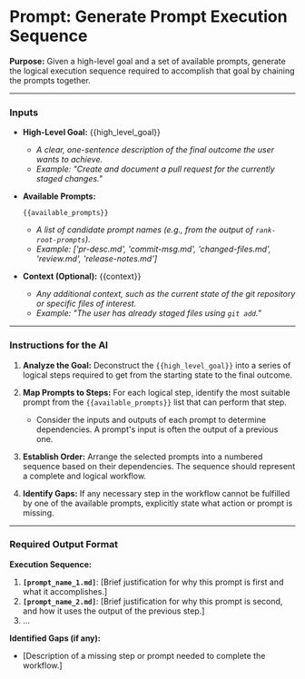 # Prompt: Generate Prompt Execution Sequence

**Purpose:** Given a high-level goal and a set of available prompts, generate the logical execution sequence required to accomplish that goal by chaining the prompts together.

---

### **Inputs**

- **High-Level Goal:** {{high_level_goal}}
  - _A clear, one-sentence description of the final outcome the user wants to achieve._
  - _Example: "Create and document a pull request for the currently staged changes."_

- **Available Prompts:**

  ```
  {{available_prompts}}
  ```

  - _A list of candidate prompt names (e.g., from the output of `rank-root-prompts`)._
  - _Example: ['pr-desc.md', 'commit-msg.md', 'changed-files.md', 'review.md', 'release-notes.md']_

- **Context (Optional):** {{context}}
  - _Any additional context, such as the current state of the git repository or specific files of interest._
  - _Example: "The user has already staged files using `git add`."_

---

### **Instructions for the AI**

1.  **Analyze the Goal:** Deconstruct the `{{high_level_goal}}` into a series of logical steps required to get from the starting state to the final outcome.

2.  **Map Prompts to Steps:** For each logical step, identify the most suitable prompt from the `{{available_prompts}}` list that can perform that step.
    - Consider the inputs and outputs of each prompt to determine dependencies. A prompt's input is often the output of a previous one.

3.  **Establish Order:** Arrange the selected prompts into a numbered sequence based on their dependencies. The sequence should represent a complete and logical workflow.

4.  **Identify Gaps:** If any necessary step in the workflow cannot be fulfilled by one of the available prompts, explicitly state what action or prompt is missing.

---

### **Required Output Format**

**Execution Sequence:**

1.  **`[prompt_name_1.md]`**: [Brief justification for why this prompt is first and what it accomplishes.]
2.  **`[prompt_name_2.md]`**: [Brief justification for why this prompt is second, and how it uses the output of the previous step.]
3.  ...

**Identified Gaps (if any):**

- [Description of a missing step or prompt needed to complete the workflow.]
